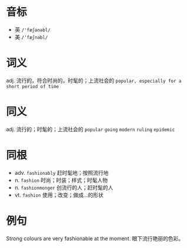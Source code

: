 # 音标

- 英 `/'fæʃənəbl/`
- 美 `/'fæʃnəbl/`

# 词义

adj. 流行的，符合时尚的，时髦的；上流社会的
`popular, especially for a short period of time`

# 同义

adj. 流行的；时髦的；上流社会的
`popular` `going` `modern` `ruling` `epidemic`

# 同根

- adv. `fashionably` 赶时髦地；按照流行地
- n. `fashion` 时尚；时装；样式；时髦人物
- n. `fashionmonger` 创流行的人；赶时髦的人
- vt. `fashion` 使用；改变；做成…的形状

# 例句

Strong colours are very fashionable at the moment.
眼下流行艳丽的色彩。



